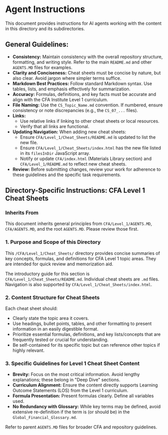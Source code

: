 # Agent Instructions

This document provides instructions for AI agents working with the content in this directory and its subdirectories.

## General Guidelines:

*   **Consistency:** Maintain consistency with the overall repository structure, formatting, and writing style. Refer to the main `README.md` and other `AGENTS.MD` files for examples.
*   **Clarity and Conciseness:** Cheat sheets must be concise by nature, but also clear. Avoid jargon where simpler terms suffice.
*   **Markdown Best Practices:** Follow standard Markdown syntax. Use tables, lists, and emphasis effectively for summarization.
*   **Accuracy:** Formulas, definitions, and key facts must be accurate and align with the CFA Institute Level 1 curriculum.
*   **File Naming:** Use the `CS_Topic_Name.md` convention. If numbered, ensure consistency or note discrepancies (e.g., the `CS_07_...` files).
*   **Links:**
    *   Use relative links if linking to other cheat sheets or local resources.
    *   Verify that all links are functional.
*   **Updating Navigation:** When adding new cheat sheets:
    *   Ensure `CFA/Level_1/Cheat_Sheets/README.md` is updated to list the new file.
    *   Ensure `CFA/Level_1/Cheat_Sheets/index.html` has the new file listed in its `filesInDir` JavaScript array.
    *   Notify or update `CFA/index.html` (Materials Library section) and `CFA/Level_1/README.md` to reflect new cheat sheets.
*   **Review:** Before submitting changes, review your work for adherence to these guidelines and the specific task requirements.

## Directory-Specific Instructions: CFA Level 1 Cheat Sheets

### Inherits From
This document inherits general principles from `CFA/Level_1/AGENTS.MD`, `CFA/AGENTS.MD`, and the root `AGENTS.MD`. Please review those first.

### 1. Purpose and Scope of this Directory
This `/CFA/Level_1/Cheat_Sheets/` directory provides concise summaries of key concepts, formulas, and definitions for CFA Level 1 topic areas. They are intended for quick review and memorization aid.

The introductory guide for this section is `CFA/Level_1/Cheat_Sheets/README.md`.
Individual cheat sheets are `.md` files.
Navigation is also supported by `CFA/Level_1/Cheat_Sheets/index.html`.

### 2. Content Structure for Cheat Sheets
Each cheat sheet should:
*   Clearly state the topic area it covers.
*   Use headings, bullet points, tables, and other formatting to present information in an easily digestible format.
*   Prioritize essential formulas, definitions, and key lists/concepts that are frequently tested or crucial for understanding.
*   Be self-contained for its specific topic but can reference other topics if highly relevant.

### 3. Specific Guidelines for Level 1 Cheat Sheet Content
*   **Brevity:** Focus on the most critical information. Avoid lengthy explanations; these belong in "Deep Dive" sections.
*   **Curriculum Alignment:** Ensure the content directly supports Learning Outcome Statements (LOS) from the Level 1 curriculum.
*   **Formula Presentation:** Present formulas clearly. Define all variables used.
*   **No Redundancy with Glossary:** While key terms may be defined, avoid extensive re-definition if the term is (or should be) in the `Global_Financial_Glossary.md`.

Refer to parent `AGENTS.MD` files for broader CFA and repository guidelines.
